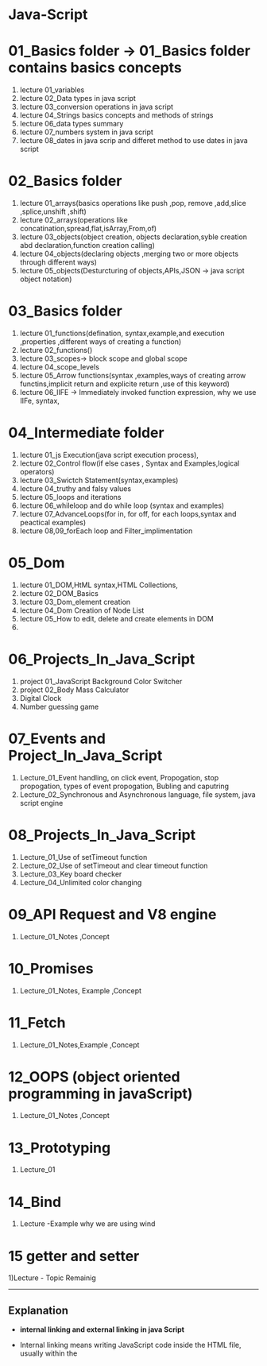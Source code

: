 # Java-Script

# 01_Basics folder -> 01_Basics folder contains basics concepts 
1) lecture 01_variables
2) lecture 02_Data types in java script
3) lecture 03_conversion operations in java script
4) lecture 04_Strings basics concepts and methods of strings 
5) lecture 06_data types summary
6) lecture 07_numbers system in java script 
7) lecture 08_dates in java scrip and differet method to use dates in java script

# 02_Basics folder
1) lecture 01_arrays(basics operations like push ,pop, remove ,add,slice ,splice,unshift ,shift)
2) lecture 02_arrays(operations like concatination,spread,flat,isArray,From,of)
3) lecture 03_objects(object creation, objects declaration,syble creation abd declaration,function creation calling)
4) lecture 04_objects(declaring objects ,merging two or more objects through different ways)
5) lecture 05_objects(Desturcturing of objects,APIs,JSON -> java script object notation)

# 03_Basics folder
1) lecture 01_functions(defination, syntax,example,and execution ,properties ,different ways of creating a function)
2) lecture 02_functions()
3) lecture 03_scopes-> block scope and global scope
4) lecture 04_scope_levels
5) lecture 05_Arrow functions(syntax ,examples,ways of creating arrow functins,implicit return and explicite return ,use of this keyword)
6) lecture 06_IIFE -> Immediately invoked function expression, why we use IIFe, syntax,
   
# 04_Intermediate folder
1) lecture 01_js Execution(java script execution process),
2) lecture 02_Control flow(if else cases , Syntax and Examples,logical operators)
4) lecture 03_Swictch Statement(syntax,examples)
5) lecture 04_truthy and falsy values
6) lecture 05_loops and iterations
7) lecture 06_whileloop and do while loop (syntax and examples)
8) lecture 07_AdvanceLoops(for in, for off, for each loops,syntax and peactical examples)
9) lecture 08,09_forEach loop and Filter_implimentation

# 05_Dom 
1) lecture 01_DOM,HtML syntax,HTML Collections,
2) lecture 02_DOM_Basics
3) lecture 03_Dom_element creation
4) lecture 04_Dom Creation of Node List
5) lecture 05_How to edit, delete and create elements in DOM
6) 

# 06_Projects_In_Java_Script
1) project 01_JavaScript Background Color Switcher
2) project 02_Body Mass Calculator
3) Digital Clock
4) Number guessing game

# 07_Events and Project_In_Java_Script
1) Lecture_01_Event handling, on click event, Propogation, stop propogation, types of event propogation, Bubling and caputring
2) Lecture_02_Synchronous and Asynchronous language, file system, java script engine 

# 08_Projects_In_Java_Script
1) Lecture_01_Use of setTimeout function
2) Lecture_02_Use of setTimeout and clear timeout  function
3) Lecture_03_Key board checker
3) Lecture_04_Unlimited color changing

 # 09_API Request and V8 engine
 1) Lecture_01_Notes ,Concept
    
 # 10_Promises
 1) Lecture_01_Notes, Example ,Concept
    
 # 11_Fetch
 1) Lecture_01_Notes,Example ,Concept
    
 # 12_OOPS (object oriented programming in javaScript)
 1) Lecture_01_Notes ,Concept
    
 # 13_Prototyping
 1) Lecture_01

 # 14_Bind
 1) Lecture -Example why we are using wind
 # 15 getter and setter
 1)Lecture - Topic Remainig

 
---
## Explanation
- **internal linking and external linking in java Script**

- Internal linking means writing JavaScript code inside the HTML file, usually within the <script> tag.

- external linking means writing javaScript code in  a separate .js file and linking it to the HTML using <script src="...">
- 
![alt text](image.png)

---     
## variable in java Script

- Variables  
- var
- DataType varName =value: strongly type languages like java, C++, and c

- java script is loosely type language it does not have data types and in this types of languages dynamically  data types will be assigned

- we don't have to assign data type to java script it automatically assign data type to variables according to which type of data we are assigning to a particular variable
--- 
- **variable naming convention**
- firstname
- first_name
- FirstName
- firstName
- firstName(camel casing is more preferable)
- 

- ** Invalid naming convention**
- 1age it is invalid way
- 5firstname it is also a invalid way
- #name it is also a invalid way
---
# three variables in javascript
- var - Scope of var key word is global
- const - const is used when we don't have to  update the value of a variable again and again

- **let**- this key word is used when we have to re initialized the values of variables (the scope of let variable  is local)
![alt text](image-1.png)

this will gave an error
![alt text](image-2.png)

- **const**- we preferred to use it when the value of a variable is initialized only once (scope of the variable is local) or we cannot resign the value of the variables
- we have to assign value to a const variable we can not left it without assigning a value

![alt text](image-3.png)

- in case of productions most of the time it is preferred to use const 

---

## Objects in java script and why we create objects in Java Script

- Grouping related data together: instead of many separate variables like personName, personAge,personAddress, we can use an object like person={name:"",age:"",...address:""..}
- Encapsulating functionality + Data
- Organization and maintainability of the code
- avoiding pollution of the pollution of the global namespace / improving scope control 

---
# what is  object Destructuring
- Object destructuring means taking properties out of an object and placing them into variables in one quick step
---
#  what are the common difference between arrow functions and  normal functions in java script
- the first difference is of syntax
- the second difference is of arguments object 
- arrow function does not use arguments objects where as simple functions can use arguments objects in java script
- 
---
# ✅ What is Hoisting?

* Hoisting means JavaScript automatically moves variable and function declarations to the top of their scope before code runs.
## why we use hoisting and why this concept is invented ?
- Hoisting in JavaScript is a mechanism where variable and function declarations are moved to the top of their containing scope during the compilation phase, before the code is executed. This means that you can use functions and variables before they are formally declared in your code. 
![alt text](image-4.png)

- **note** we can not do hoisting in case of arrow functions 
---